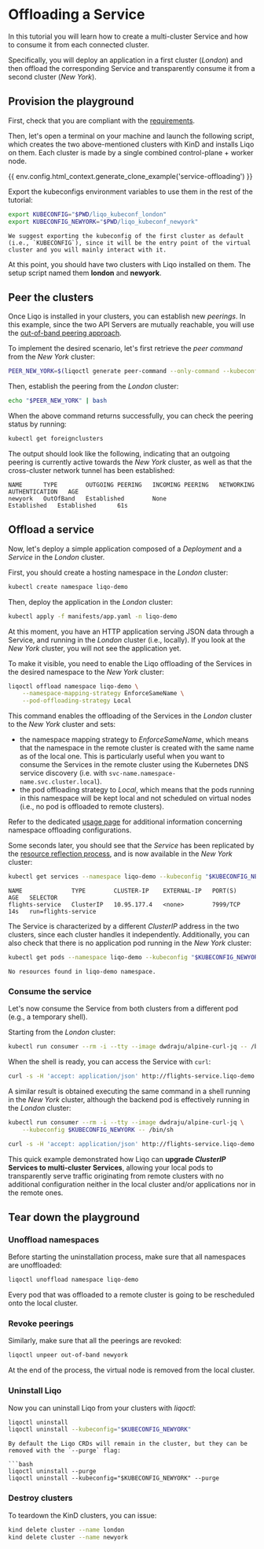# Offloading a Service

In this tutorial you will learn how to create a multi-cluster Service and how to consume it from each connected cluster.

Specifically, you will deploy an application in a first cluster (*London*) and then offload the corresponding Service and transparently consume it from a second cluster (*New York*).

## Provision the playground

First, check that you are compliant with the [requirements](/examples/requirements.md).

Then, let's open a terminal on your machine and launch the following script, which creates the two above-mentioned clusters with KinD and installs Liqo on them.
Each cluster is made by a single combined control-plane + worker node.

{{ env.config.html_context.generate_clone_example('service-offloading') }}

Export the kubeconfigs environment variables to use them in the rest of the tutorial:

```bash
export KUBECONFIG="$PWD/liqo_kubeconf_london"
export KUBECONFIG_NEWYORK="$PWD/liqo_kubeconf_newyork"
```

```{admonition} Note
We suggest exporting the kubeconfig of the first cluster as default (i.e., `KUBECONFIG`), since it will be the entry point of the virtual cluster and you will mainly interact with it.
```

At this point, you should have two clusters with Liqo installed on them.
The setup script named them **london** and **newyork**.

## Peer the clusters

Once Liqo is installed in your clusters, you can establish new *peerings*.
In this example, since the two API Servers are mutually reachable, you will use the [out-of-band peering approach](FeaturesPeeringOutOfBandControlPlane).

To implement the desired scenario, let's first retrieve the *peer command* from the *New York* cluster:

```bash
PEER_NEW_YORK=$(liqoctl generate peer-command --only-command --kubeconfig $KUBECONFIG_NEWYORK)
```

Then, establish the peering from the *London* cluster:

```bash
echo "$PEER_NEW_YORK" | bash
```

When the above command returns successfully, you can check the peering status by running:

```bash
kubectl get foreignclusters
```

The output should look like the following, indicating that an outgoing peering is currently active towards the *New York* cluster, as well as that the cross-cluster network tunnel has been established:

```text
NAME      TYPE        OUTGOING PEERING   INCOMING PEERING   NETWORKING    AUTHENTICATION   AGE
newyork   OutOfBand   Established        None               Established   Established      61s
```

## Offload a service

Now, let's deploy a simple application composed of a *Deployment* and a *Service* in the *London* cluster.

First, you should create a hosting namespace in the *London* cluster:

```bash
kubectl create namespace liqo-demo
```

Then, deploy the application in the *London* cluster:

```bash
kubectl apply -f manifests/app.yaml -n liqo-demo
```

At this moment, you have an HTTP application serving JSON data through a Service, and running in the *London* cluster (i.e., locally).
If you look at the *New York* cluster, you will not see the application yet.

To make it visible, you need to enable the Liqo offloading of the Services in the desired namespace to the *New York* cluster:

```bash
liqoctl offload namespace liqo-demo \
    --namespace-mapping-strategy EnforceSameName \
    --pod-offloading-strategy Local
```

This command enables the offloading of the Services in the *London* cluster to the *New York* cluster and sets:

* the namespace mapping strategy to *EnforceSameName*, which means that the namespace in the remote cluster is created with the same name as of the local one.
This is particularly useful when you want to consume the Services in the remote cluster using the Kubernetes DNS service discovery (i.e. with `svc-name.namespace-name.svc.cluster.local`).
* the pod offloading strategy to *Local*, which means that the pods running in this namespace will be kept local and not scheduled on virtual nodes (i.e., no pod is offloaded to remote clusters).

Refer to the dedicated [usage page](/usage/namespace-offloading.md) for additional information concerning namespace offloading configurations.

Some seconds later, you should see that the *Service* has been replicated by the [resource reflection process](FeatureResourceReflection), and is now available in the *New York* cluster:

```bash
kubectl get services --namespace liqo-demo --kubeconfig "$KUBECONFIG_NEWYORK"
```

```text
NAME              TYPE        CLUSTER-IP    EXTERNAL-IP   PORT(S)    AGE   SELECTOR
flights-service   ClusterIP   10.95.177.4   <none>        7999/TCP   14s   run=flights-service
```

The Service is characterized by a different *ClusterIP* address in the two clusters, since each cluster handles it independently.
Additionally, you can also check that there is no application pod running in the *New York* cluster:

```bash
kubectl get pods --namespace liqo-demo --kubeconfig "$KUBECONFIG_NEWYORK"
```

```text
No resources found in liqo-demo namespace.
```

### Consume the service

Let's now consume the Service from both clusters from a different pod (e.g., a temporary shell).

Starting from the *London* cluster:

```bash
kubectl run consumer --rm -i --tty --image dwdraju/alpine-curl-jq -- /bin/sh
```

When the shell is ready, you can access the Service with `curl`:

```bash
curl -s -H 'accept: application/json' http://flights-service.liqo-demo:7999/schedule | jq .
```

A similar result is obtained executing the same command in a shell running in the *New York* cluster, although the backend pod is effectively running in the *London* cluster:

```bash
kubectl run consumer --rm -i --tty --image dwdraju/alpine-curl-jq \
    --kubeconfig $KUBECONFIG_NEWYORK -- /bin/sh
```

```bash
curl -s -H 'accept: application/json' http://flights-service.liqo-demo:7999/schedule | jq .
```

This quick example demonstrated how Liqo can **upgrade *ClusterIP* Services to multi-cluster Services**, allowing your local pods to transparently serve traffic originating from remote clusters with no additional configuration neither in the local cluster and/or applications nor in the remote ones.

## Tear down the playground

### Unoffload namespaces

Before starting the uninstallation process, make sure that all namespaces are unoffloaded:

```bash
liqoctl unoffload namespace liqo-demo
```

Every pod that was offloaded to a remote cluster is going to be rescheduled onto the local cluster.

### Revoke peerings

Similarly, make sure that all the peerings are revoked:

```bash
liqoctl unpeer out-of-band newyork
```

At the end of the process, the virtual node is removed from the local cluster.

### Uninstall Liqo

Now you can uninstall Liqo from your clusters with *liqoctl*:

```bash
liqoctl uninstall
liqoctl uninstall --kubeconfig="$KUBECONFIG_NEWYORK"
```

```{admonition} Purge
By default the Liqo CRDs will remain in the cluster, but they can be removed with the `--purge` flag:

```bash
liqoctl uninstall --purge
liqoctl uninstall --kubeconfig="$KUBECONFIG_NEWYORK" --purge
```

### Destroy clusters

To teardown the KinD clusters, you can issue:

```bash
kind delete cluster --name london
kind delete cluster --name newyork
```
